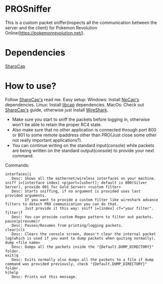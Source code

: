 # PROSniffer
This is a custom packet sniffer(inspects all the communication between the server and the client) for Pokemon Revolution Online(https://pokemonrevolution.net/).

# Dependencies
[SharpCap](https://github.com/dotpcap/sharppcap)

# How to use?
Follow [SharpCap's](https://github.com/dotpcap/sharppcap) read me.
Easy setup: 
         Windows: Install [NpCap's](https://npcap.com/#download) dependencies.
         Linux: Install [libcap](https://www.tcpdump.org/manpages/pcap.3pcap.html) dependencies.
         MacOs: Check out [SharpCap's](https://github.com/dotpcap/sharppcap) guide, otherwise just install [WireShark](https://www.wireshark.org/docs/wsug_html_chunked/ChBuildInstallOSXInstall.html).

* Make sure you start to sniff the packets before logging in, otherwise won't be able to retain the proper RC4 state.
* Also make sure that no other application is connected through port 800 or 801 to some remote ipaddress other than PRO(Just close some other not really important applications?).
* You can continue writing on the standard input(console) while packets are being written on the standard output(console) to provide your next command.

Commands:
```
interfaces|i
   Desc: Shows all the eathernet/wireless interfaces on your machine.
sniff i=[interface index] <p|port=[ushort]; default is 800(Silver Server), provide 801 for Gold Server> <custom filter>
   Desc: Starts sniffing, if no argument is provided uses last provided arguments. 
         If you want to provide a custom filter like wireshark advance filters to detect PRO communication you can do that.
         Just provide it this way: sniff i=[index] cf="your filter".
filter|f
   Desc: You can provide custom Regex pattern to filter out packets.
pause|p|resume|r
   Desc: Pauses/Resumes from printing/logging packets.
clear|cls
   Desc: Clears the console screen, doesn't clear the internal packet log(which is used if you want to dump packets when quiting normally).
dump <file name> 
   Desc: Dumps all the packets inside the "{Default.DUMP_DIRECTORY}" folder.
exit|q
   Desc: Exits normally also dumps all the packets to a file if dump command was provided previously, check "{Default.DUMP_DIRECTORY}" folder.
h|help
   Desc: Prints out this message.
```
